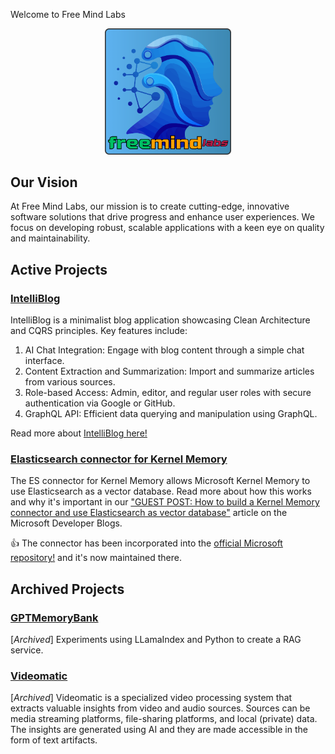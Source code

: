 Welcome to Free Mind Labs

<div align="center">
   <img src="https://github.com/freemindlabsinc/.github/blob/main/images/FML-Logo-Square.png" width="40%" />
</div>

## Our Vision
At Free Mind Labs, our mission is to create cutting-edge, innovative software solutions that drive progress and enhance user experiences. We focus on developing robust, scalable applications with a keen eye on quality and maintainability.

## Active Projects

### [IntelliBlog](https://github.com/freemindlabsinc/intelliblog) 

IntelliBlog is a minimalist blog application showcasing Clean Architecture and CQRS principles. 
Key features include:
1. AI Chat Integration: Engage with blog content through a simple chat interface.
1. Content Extraction and Summarization: Import and summarize articles from various sources.
1. Role-based Access: Admin, editor, and regular user roles with secure authentication via Google or GitHub.
1. GraphQL API: Efficient data querying and manipulation using GraphQL.

Read more about [IntelliBlog here!](https://github.com/freemindlabsinc/intelliblog)

### [Elasticsearch connector for Kernel Memory](https://github.com/freemindlabsinc/FreeMindLabs.KernelMemory.Elasticsearch)

The ES connector for Kernel Memory allows Microsoft Kernel Memory to use Elasticsearch as a vector database.
Read more about how this works and why it's important in our ["GUEST POST: How to build a Kernel Memory connector and use Elasticsearch as vector database"](https://devblogs.microsoft.com/semantic-kernel/elasticsearch-kernelmemory/) article on the Microsoft Developer Blogs.

👍 The connector has been incorporated into the [official Microsoft repository!](https://github.com/microsoft/kernel-memory/tree/main/extensions/Elasticsearch/Elasticsearch) and it's now maintained there.

## Archived Projects

### [GPTMemoryBank](https://github.com/freemindlabsinc/GPTMemoryBank)

[*Archived*] Experiments using LLamaIndex and Python to create a RAG service.

### [Videomatic](https://github.com/freemindlabsinc/videomatic)

[*Archived*] Videomatic is a specialized video processing system that extracts valuable insights from video and audio sources.
Sources can be media streaming platforms, file-sharing platforms, and local (private) data.
The insights are generated using AI and they are made accessible in the form of text artifacts.

